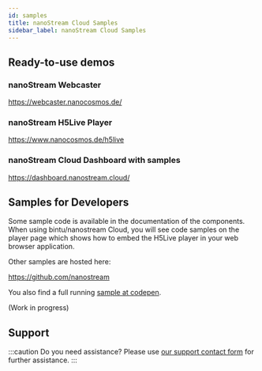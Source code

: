 ```yaml
---
id: samples
title: nanoStream Cloud Samples
sidebar_label: nanoStream Cloud Samples
---
```


## Ready-to-use demos

### nanoStream Webcaster 
https://webcaster.nanocosmos.de/

### nanoStream H5Live Player
https://www.nanocosmos.de/h5live

### nanoStream Cloud Dashboard with samples

https://dashboard.nanostream.cloud/

## Samples for Developers

Some sample code is available in the documentation of the components.
When using bintu/nanostream Cloud, you will see code samples on the player page
which shows how to embed the H5Live player in your web browser application.

Other samples are hosted here:

https://github.com/nanostream

You also find a full running [sample at codepen](https://codepen.io/nanocosmos-ol/pen/Xybadx).

(Work in progress)

## Support

:::caution Do you need assistance?
Please use [our support contact form](https://www.nanocosmos.de/support) for further assistance.
:::


